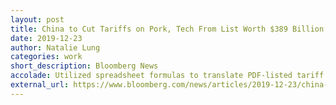 ```yaml
---
layout: post
title: China to Cut Tariffs on Pork, Tech From List Worth $389 Billion
date: 2019-12-23
author: Natalie Lung
categories: work
short_description: Bloomberg News
accolade: Utilized spreadsheet formulas to translate PDF-listed tariff items and analyzed trade flow data under breaking news pressure
external_url: https://www.bloomberg.com/news/articles/2019-12-23/china-to-cut-tariffs-on-goods-including-pork-tech-items
---
```

